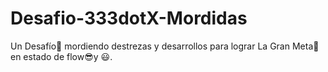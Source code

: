 # Desafio-333dotX-Mordidas
Un Desafío🚀 mordiendo destrezas y desarrollos para lograr La Gran Meta👀 en estado de flow😎y 😃.
